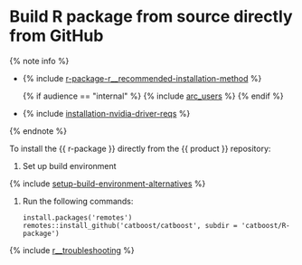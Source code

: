 # Build R package from source directly from GitHub

{% note info %}

- {% include [r-package-r__recommended-installation-method](../_includes/work_src/reusage-installation/r__recommended-installation-method.md) %}

  {% if audience == "internal" %} {% include [arc_users](../yandex_specific/_includes/arcadia_users_step.md) %} {% endif %}

- {% include [installation-nvidia-driver-reqs](../_includes/work_src/reusage-code-examples/nvidia-driver-reqs.md) %}

{% endnote %}

To install the {{ r-package }} directly from the {{ product }} repository:

1. Set up build environment

{% include [setup-build-environment-alternatives](../_includes/work_src/reusage-installation/setup-build-environment-alternatives.md) %}

1. Run the following commands:

    ```
    install.packages('remotes')
    remotes::install_github('catboost/catboost', subdir = 'catboost/R-package')
    ```

{% include [r__troubleshooting](../_includes/work_src/reusage-installation/r__troubleshooting.md) %}
